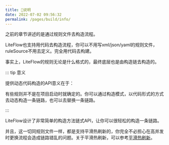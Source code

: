 ```yaml
---
title: 🍄说明
date: 2022-07-02 09:56:32
permalink: /pages/build/info/
---
```


之前的章节讲述的是通过规则文件去构造流程。

LiteFlow也支持用代码去构造流程，你可以不用写xml/json/yaml的规则文件，ruleSource不用去定义。完全用代码去构建。

事实上，LiteFlow的规则无论是什么格式的，最终底层也是由构造链去构造的。

::: tip 意义

提供动态代码构造的API意义在于：

有些规则并不是在项目启动时就确定的。你可以通过构造模式，以代码形式的方式去动态构造一条链路，也可以去替换一条链路。

:::

LiteFlow设计了非常简单的构造方法链式API，让你可以很轻松的构造一条链路。

并且，这一切同规则文件一样，都是支持平滑热刷新的，你完全不必担心在高并发时更换流程会造成链路错乱的问题。关于平滑热刷新，可以参考[平滑热刷新](/pages/advance/refresh/)。